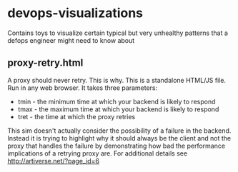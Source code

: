 # devops-visualizations

Contains toys to visualize certain typical but very unhealthy patterns that a defops engineer might need to know about

## proxy-retry.html

A proxy should never retry. This is why. This is a standalone HTML/JS file. Run in any web browser. It takes three parameters:

* tmin - the minimum time at which your backend is likely to respond
* tmax - the maximum time at which your backend is likely to respond
* tret - the time at which the proxy retries 

This sim doesn't actually consider the possibility of a failure in the backend. Instead it is trying to highlight why it should always be the client and not the proxy that handles the failure by demonstrating how bad the performance implications of a retrying proxy are. For additional details see http://artiverse.net/?page_id=6
